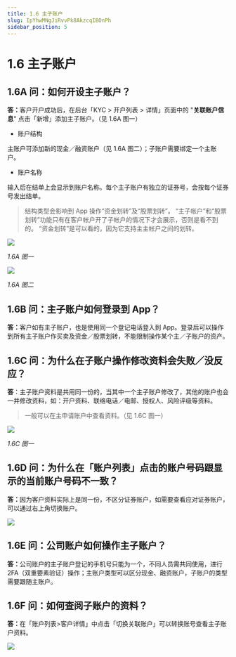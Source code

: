 ```yaml
---
title: 1.6 主子账户
slug: IpYhwMNgJiRvvPk8AkzcqIBOnPh
sidebar_position: 5
---
```



# 1.6 主子账户

## 1.6A 问：如何开设主子账户？

<b>答：</b>客户开户成功后，在后台「KYC &gt; 开户列表 &gt; 详情」页面中的 "<b>关联账户信息</b>" 点击「新增」添加主子账户。（见 1.6A 图一）

- 账户结构

主账户可添加新的现金／融资账户（见 1.6A 图二）；子账户需要绑定一个主账户。

- 账户名称

输入后在结单上会显示到账户名称。每个主子账户有独立的证券号，会按每个证券号发出结单。

> 结构类型会影响到 App 操作“资金划转”及“股票划转”。
“主子帐户”和“股票划转”功能只有在客户帐户开了子帐户的情况下才会展示，否则是看不到的。
“资金划转”是可以看的，因为它支持主主帐户之间的划转。

<img src="/assets/Snnnb2J3qoE2jZxwi91ccEI2njf.png" src-width="2506" src-height="888" align="center"/>

<em>1.6A 图一</em>

<img src="/assets/YSlabSrgOoJ7MSxze7EcueRMnUc.png" src-width="2360" src-height="1348" align="center"/>

<em>1.6A 图二</em>

## 1.6B 问：主子账户如何登录到 App？

<b>答：</b>客户如有主子账户，也是使用同一个登记电话登入到 App。登录后可以操作到所有主子账户作买卖及资金／股票划转，不能限制操作某个主／子账户的资产。

## 1.6C 问：为什么在子账户操作修改资料会失败／没反应？

<b>答</b>：主子账户资料是共用同一份的，当其中一个主子账户修改了，其他的账户也会一并修改资料，如：开户资料、联络电话／电邮、授权人、风险评级等资料。

> 一般可以在主申请账户中查看资料。（见 1.6C 图一）

<img src="/assets/Lt5gbqrIUoSUcaxpftYciY5AnSb.png" src-width="2508" src-height="1326" align="center"/>

<em>1.6C 图一</em>

## 1.6D 问：为什么在「账户列表」点击的账户号码跟显示的当前账户号码不一致？

<b>答：</b>因为客户资料实际上是同一份，不区分证券账户，如需要查看应对证券账户，可以通过右上角切换账户。

<img src="/assets/Z6vObj51GovxJKxRDzYcBXPRnVg.png" src-width="2682" src-height="1004" align="center"/>

## 1.6E 问：公司账户如何操作主子账户？

<b>答：</b>公司账户的主子账户登记的手机号只能为一个，不同人员需共同使用，进行 2FA（双重要素验证）操作；主账户类型可以区分现金、融资账户，子账户的类型需要跟随主账户。

## 1.6F 问：如何查阅子账户的资料？

<b>答：</b>在「账户列表&gt;客户详情」中点击「切换关联账户」可以转换账号查看主子账户资料。

<img src="/assets/JKyLbSbWVofhdLxHvuBcAFDlnlg.png" src-width="2826" src-height="1518" align="center"/>

